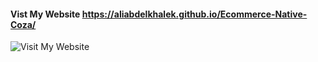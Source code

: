 #### Vist My Website  https://aliabdelkhalek.github.io/Ecommerce-Native-Coza/
![Visit My Website](https://github.com/yourusername/yourrepository/blob/main/visit-my-website.svg)

